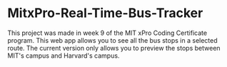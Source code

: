 # MitxPro-Real-Time-Bus-Tracker
This project was made in week 9 of the MIT xPro Coding Certificate program. This web app allows you to see all the bus stops in a selected route. The current version only allows you to preview the stops between MIT's campus and Harvard's campus.

